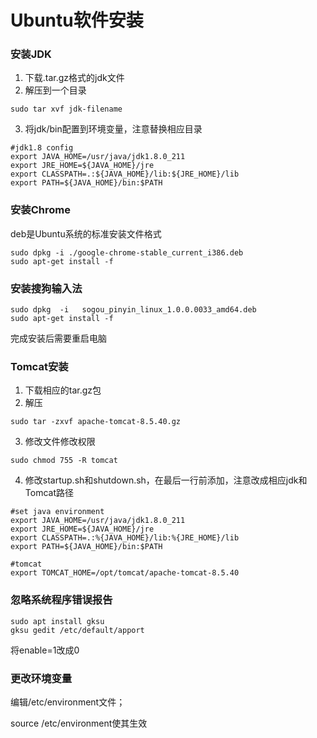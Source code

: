 # Ubuntu软件安装



### 安装JDK

1. 下载.tar.gz格式的jdk文件
2. 解压到一个目录

```
sudo tar xvf jdk-filename
```

3. 将jdk/bin配置到环境变量，注意替换相应目录

```
#jdk1.8 config
export JAVA_HOME=/usr/java/jdk1.8.0_211
export JRE_HOME=${JAVA_HOME}/jre 
export CLASSPATH=.:${JAVA_HOME}/lib:${JRE_HOME}/lib 
export PATH=${JAVA_HOME}/bin:$PATH

```



### 安装Chrome

deb是Ubuntu系统的标准安装文件格式

```text
sudo dpkg -i ./google-chrome-stable_current_i386.deb
sudo apt-get install -f 
```



### 安装搜狗输入法

```
sudo dpkg  -i   sogou_pinyin_linux_1.0.0.0033_amd64.deb      
sudo apt-get install -f 
```

完成安装后需要重启电脑



### Tomcat安装

1. 下载相应的tar.gz包
2. 解压

```
sudo tar -zxvf apache-tomcat-8.5.40.gz
```

3. 修改文件修改权限

```
sudo chmod 755 -R tomcat
```

4. 修改startup.sh和shutdown.sh，在最后一行前添加，注意改成相应jdk和Tomcat路径

```
#set java environment
export JAVA_HOME=/usr/java/jdk1.8.0_211
export JRE_HOME=${JAVA_HOME}/jre
export CLASSPATH=.:%{JAVA_HOME}/lib:%{JRE_HOME}/lib
export PATH=${JAVA_HOME}/bin:$PATH

#tomcat
export TOMCAT_HOME=/opt/tomcat/apache-tomcat-8.5.40
```



### 忽略系统程序错误报告

```
sudo apt install gksu
gksu gedit /etc/default/apport
```

将enable=1改成0



### 更改环境变量

编辑/etc/environment文件；

source /etc/environment使其生效